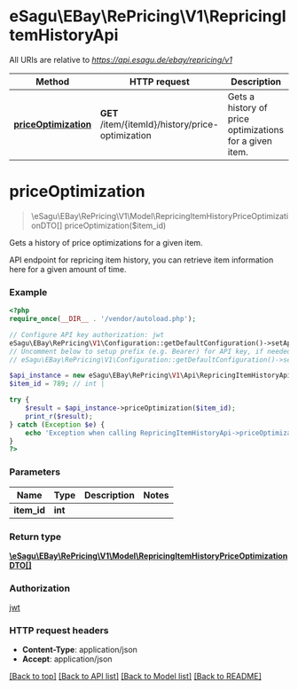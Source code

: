 # eSagu\EBay\RePricing\V1\RepricingItemHistoryApi

All URIs are relative to *https://api.esagu.de/ebay/repricing/v1*

Method | HTTP request | Description
------------- | ------------- | -------------
[**priceOptimization**](RepricingItemHistoryApi.md#priceOptimization) | **GET** /item/{itemId}/history/price-optimization | Gets a history of price optimizations for a given item.


# **priceOptimization**
> \eSagu\EBay\RePricing\V1\Model\RepricingItemHistoryPriceOptimizationDTO[] priceOptimization($item_id)

Gets a history of price optimizations for a given item.

API endpoint for repricing item history, you can retrieve item information here for a given amount of time.

### Example
```php
<?php
require_once(__DIR__ . '/vendor/autoload.php');

// Configure API key authorization: jwt
eSagu\EBay\RePricing\V1\Configuration::getDefaultConfiguration()->setApiKey('Authorization', 'YOUR_API_KEY');
// Uncomment below to setup prefix (e.g. Bearer) for API key, if needed
// eSagu\EBay\RePricing\V1\Configuration::getDefaultConfiguration()->setApiKeyPrefix('Authorization', 'Bearer');

$api_instance = new eSagu\EBay\RePricing\V1\Api\RepricingItemHistoryApi();
$item_id = 789; // int | 

try {
    $result = $api_instance->priceOptimization($item_id);
    print_r($result);
} catch (Exception $e) {
    echo 'Exception when calling RepricingItemHistoryApi->priceOptimization: ', $e->getMessage(), PHP_EOL;
}
?>
```

### Parameters

Name | Type | Description  | Notes
------------- | ------------- | ------------- | -------------
 **item_id** | **int**|  |

### Return type

[**\eSagu\EBay\RePricing\V1\Model\RepricingItemHistoryPriceOptimizationDTO[]**](../Model/RepricingItemHistoryPriceOptimizationDTO.md)

### Authorization

[jwt](../../README.md#jwt)

### HTTP request headers

 - **Content-Type**: application/json
 - **Accept**: application/json

[[Back to top]](#) [[Back to API list]](../../README.md#documentation-for-api-endpoints) [[Back to Model list]](../../README.md#documentation-for-models) [[Back to README]](../../README.md)

